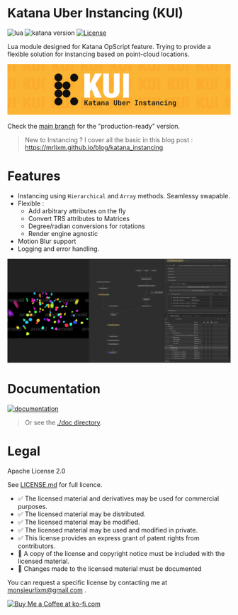 # Katana Uber Instancing (KUI)

![lua](https://img.shields.io/badge/Lua-5.1.5+-4f4f4f?labelColor=000090&logo=lua&logoColor=white)
![katana version](https://img.shields.io/badge/Katana-3.6+-4f4f4f?labelColor=111111&logo=katana&logoColor=FCB123)
[![License](https://img.shields.io/badge/⚖_license-Apache_2.0-4f4f4f?labelColor=blue)](LICENSE.md)

Lua module designed for Katana OpScript feature. Trying to provide a flexible
solution for instancing based on point-cloud locations. 

![cover](./doc/img/cover.jpg)

Check the [main branch](https://github.com/MrLixm/KUI/tree/main) for the "production-ready" version.  

> New to Instancing ? I cover all the basic in this blog post :  
> https://mrlixm.github.io/blog/katana_instancing

# Features

- Instancing using `Hierarchical` and `Array` methods. Seamlessy swapable.
- Flexible :
  - Add arbitrary attributes on the fly
  - Convert TRS attributes to Matrices
  - Degree/radian conversions for rotations
  - Render engine agnostic
- Motion Blur support
- Logging and error handling.



![Katana screenshot of a KUI nodegraph](doc/img/katana.png)

# Documentation

[![documentation](https://img.shields.io/badge/visit_documentation-blue)](doc/INDEX.md)


> Or see the [./doc directory](doc).


# Legal

Apache License 2.0

See [LICENSE.md](./LICENSE.md) for full licence.

- ✅ The licensed material and derivatives may be used for commercial purposes.
- ✅ The licensed material may be distributed.
- ✅ The licensed material may be modified.
- ✅ The licensed material may be used and modified in private.
- ✅ This license provides an express grant of patent rights from contributors.
- 📏 A copy of the license and copyright notice must be included with the licensed material.
- 📏 Changes made to the licensed material must be documented

You can request a specific license by contacting me at [monsieurlixm@gmail.com](mailto:monsieurlixm@gmail.com) .

<a href='https://ko-fi.com/E1E3ALNSG' target='_blank'>
<img height='36' style='border:0px;height:36px;' src='https://cdn.ko-fi.com/cdn/kofi1.png?v=3' border='0' alt='Buy Me a Coffee at ko-fi.com' />
</a> 
